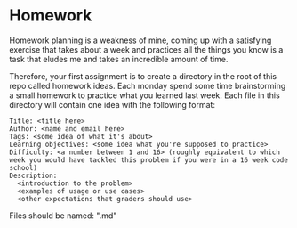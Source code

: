 Homework
========

Homework planning is a weakness of mine, coming up with a satisfying exercise that takes about a week and practices all the things you know is a task that eludes me and takes an incredible amount of time.

Therefore, your first assignment is to create a directory in the root of this repo called homework ideas. Each monday spend some time brainstorming a small homework to practice what you learned last week. Each file in this directory will contain one idea with the following format:

```
Title: <title here>
Author: <name and email here>
Tags: <some idea of what it's about>
Learning objectives: <some idea what you're supposed to practice>
Difficulty: <a number between 1 and 16> (roughly equivalent to which week you would have tackled this problem if you were in a 16 week code school)
Description:
  <introduction to the problem>
  <examples of usage or use cases>
  <other expectations that graders should use>
```

Files should be named: "<difficulty>_<language>_<short title>.md"
